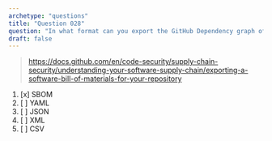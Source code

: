 ```yaml
---
archetype: "questions"
title: "Question 028"
question: "In what format can you export the GitHub Dependency graph of your repository?"
draft: false
---
```



> https://docs.github.com/en/code-security/supply-chain-security/understanding-your-software-supply-chain/exporting-a-software-bill-of-materials-for-your-repository
1. [x] SBOM
1. [ ] YAML
1. [ ] JSON
1. [ ] XML
1. [ ] CSV
